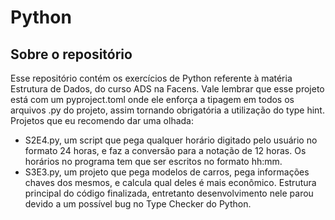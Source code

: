 # Python
## Sobre o repositório
Esse repositório contém os exercícios de Python referente à matéria Estrutura de Dados, do curso ADS na Facens.
Vale lembrar que esse projeto está com um pyproject.toml onde ele enforça a tipagem em todos os arquivos .py do projeto, assim tornando obrigatória a utilização do type hint.
Projetos que eu recomendo dar uma olhada:
* S2E4.py, um script que pega qualquer horário digitado pelo usuário no formato 24 horas, e faz a conversão para a notação de 12 horas. Os horários no programa tem que ser escritos no formato hh:mm.
* S3E3.py, um projeto que pega modelos de carros, pega informações chaves dos mesmos, e calcula qual deles é mais econômico. Estrutura principal do código finalizada, entretanto desenvolvimento nele parou devido a um possível bug no Type Checker do Python.
